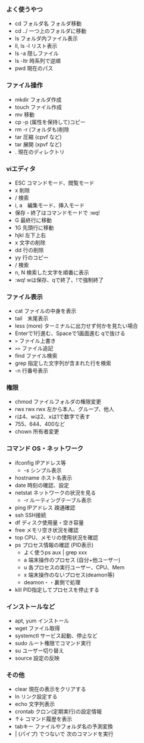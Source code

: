 ### よく使うやつ
- cd フォルダ名 フォルダ移動
- cd ../ 一つ上のフォルダに移動
- ls フォルダ内ファイル表示
- ll, ls -l リスト表示
- ls -a 隠しファイル
- ls -ltr 時系列で逆順
- pwd 現在のパス

### ファイル操作
- mkdir フォルダ作成
- touch ファイル作成
- mv 移動
- cp -p (属性を保持して)コピー
- rm -r (フォルダも)削除
- tar 圧縮 (cpvf など)
- tar 展開 (xpvf など)
- . 現在のディレクトリ

### viエディタ
- ESC コマンドモード、閲覧モード
- x 削除
- / 検索
- i, a　編集モード、挿入モード
- 保存・終了はコマンドモードで :wq!
- G 最終行に移動
- 1G 先頭行に移動
- hjkl 左下上右
- x 文字の削除
- dd 行の削除
- yy 行のコピー
- / 検索
- n, N 検索した文字を順番に表示
- :wq! wは保存、qで終了、!で強制終了

### ファイル表示
- cat ファイルの中身を表示
- tail　末尾表示
- less (more) ターミナルに出力せず何かを見たい場合
- Enterで1行進む、Spaceで1画面進む qで抜ける
- `>` ファイル上書き
- `>>` ファイル追記
- find ファイル検索
- grep 指定した文字列が含まれた行を検索
- -n 行番号表示

### 権限
- chmod ファイルフォルダの権限変更
- rwx rwx rwx 左から本人、グループ、他人
- rは4、wは2、xは1で数字で表す
- 755、644、400など
- chown 所有者変更

### コマンド OS・ネットワーク
- ifconfig IPアドレス等
  - -s シンプル表示
- hostname ホスト名表示
- date 時刻の確認、設定
- netstat ネットワークの状況を見る
  - -r ルーティングテーブル表示
- ping IPアドレス 疎通確認
- ssh SSH接続
- df ディスク使用量・空き容量
- free メモリ空き状況を確認
- top CPU、メモリの使用状況を確認
- ps プロセス情報の確認 (PID表示)
  - よく使うps aux | grep xxx
  - a 端末操作のプロセス (自分+他ユーザー)
  - u 各プロセスの実行ユーザー、CPU、Mem
  - x 端末操作のないプロセス(deamon等)
  - deamon・・裏側で処理
- kill PID指定してプロセスを停止する

### インストールなど
- apt, yum インストール
- wget ファイル取得
- systemctl サービス起動、停止など
- sudo ルート権限でコマンド実行
- su ユーザー切り替え
- source 設定の反映

### その他
- clear 現在の表示をクリアする
- ln リンク設定する
- echo 文字列表示
- crontab クロン(定期実行)の設定情報
- ↑↓ コマンド履歴を表示
- tabキー ファイルやフォルダ名の予測変換
- | (パイプ) でつないで 次のコマンドを実行
